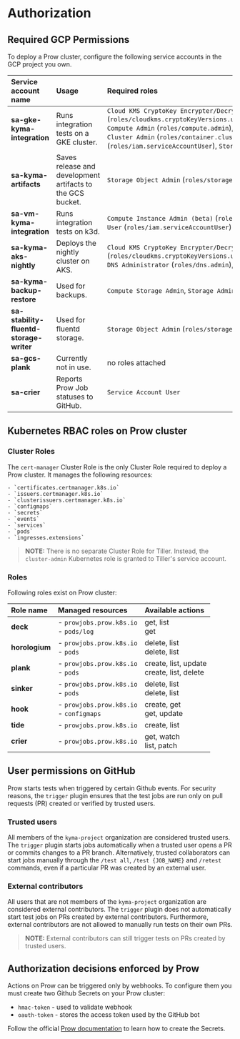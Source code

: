 # Authorization

## Required GCP Permissions

To deploy a Prow cluster, configure the following service accounts in the GCP project you own.

| Service account name          | Usage                                                      | Required roles |
| :---------------------------- | :----------------------------------------------------------| :------------- |
| **sa-gke-kyma-integration**   | Runs integration tests on a GKE cluster. | `Cloud KMS CryptoKey Encrypter/Decrypter` (`roles/cloudkms.cryptoKeyVersions.useToDecrypt`,`roles/cloudkms.cryptoKeyVersions.useToEncrypt`,`roles/resourcemanager.projects.get`), `Compute Admin` (`roles/compute.admin`), `Compute Network Admin`,`Kubernetes Engine Admin` (`roles/container.admin`), `Kubernetes Engine Cluster Admin` (`roles/container.clusterAdmin`), `DNS Administrator` (`roles/dns.admin`), `Service Account User` (`roles/iam.serviceAccountUser`), `Storage Admin` (`roles/storage.admin`)
| **sa-kyma-artifacts**         | Saves release and development artifacts to the GCS bucket. | `Storage Object Admin` (`roles/storage.objectAdmin`)
| **sa-vm-kyma-integration**    | Runs integration tests on k3d. | `Compute Instance Admin (beta)` (`roles/compute.instanceAdmin`), `Compute OS Admin Login` (`roles/compute.osAdminLogin`), `Service Account User` (`roles/iam.serviceAccountUser`)
| **sa-kyma-aks-nightly** | Deploys the nightly cluster on AKS. | `Cloud KMS CryptoKey Encrypter/Decrypter` (`roles/cloudkms.cryptoKeyVersions.useToDecrypt`,`roles/cloudkms.cryptoKeyVersions.useToEncrypt`,`roles/resourcemanager.projects.get`), `DNS Administrator` (`roles/dns.admin`), `Storage Object Admin` (`roles/storage.objectAdmin`)
| **sa-kyma-backup-restore** | Used for backups. | `Compute Storage Admin`, `Storage Admin` (`roles/storage.admin`), `Storage Object Admin` (`roles/storage.objectAdmin`)
| **sa-stability-fluentd-storage-writer** | Used for fluentd storage. |  `Storage Object Admin` (`roles/storage.objectAdmin`)
| **sa-gcs-plank**              | Currently not in use. | no roles attached
| **sa-crier**                  | Reports Prow Job statuses to GitHub. | `Service Account User` |


## Kubernetes RBAC roles on Prow cluster

### Cluster Roles

The `cert-manager` Cluster Role is the only Cluster Role required to deploy a Prow cluster. It manages the following resources:

    - `certificates.certmanager.k8s.io` 
    - `issuers.certmanager.k8s.io`
    - `clusterissuers.certmanager.k8s.io`
    - `configmaps`
    - `secrets`
    - `events`
    - `services`
    - `pods`
    - `ingresses.extensions`

> **NOTE:** There is no separate Cluster Role for Tiller. Instead, the `cluster-admin` Kubernetes role is granted to Tiller's service account.

### Roles

Following roles exist on Prow cluster:

| Role name   | Managed resources | Available actions |
| :---------- | :---------------- | :-------------- |
| **deck** | - `prowjobs.prow.k8s.io`  <br> - `pods/log` | get, list <br> get |
| **horologium** | - `prowjobs.prow.k8s.io`  <br> - `pods` | delete, list <br> delete, list |
| **plank** | - `prowjobs.prow.k8s.io` <br> - `pods` | create, list, update <br> create, list, delete |
| **sinker** | - `prowjobs.prow.k8s.io` <br> - `pods` | delete, list <br> delete, list |
| **hook** | - `prowjobs.prow.k8s.io` <br> - `configmaps` | create, get <br> get, update |
| **tide** | - `prowjobs.prow.k8s.io` |  create, list  |
| **crier** | - `prowjobs.prow.k8s.io` | get, watch <br> list, patch |

## User permissions on GitHub

Prow starts tests when triggered by certain Github events. For security reasons, the `trigger` plugin ensures that the test jobs are run only on pull requests (PR) created or verified by trusted users.

### Trusted users
All members of the `kyma-project` organization are considered trusted users. The `trigger` plugin starts jobs automatically when a trusted user opens a PR or commits changes to a PR branch. Alternatively, trusted collaborators can start jobs manually through the `/test all`, `/test {JOB_NAME}` and `/retest` commands, even if a particular PR was created by an external user. 

### External contributors
All users that are not members of the `kyma-project` organization are considered external contributors. The `trigger` plugin does not automatically start test jobs on PRs created by external contributors. Furthermore, external contributors are not allowed to manually run tests on their own PRs.

> **NOTE:** External contributors can still trigger tests on PRs created by trusted users.

## Authorization decisions enforced by Prow

Actions on Prow can be triggered only by webhooks. To configure them you must create two Github Secrets on your Prow cluster:
- `hmac-token` - used to validate webhook
- `oauth-token` - stores the access token used by the GitHub bot

Follow the official [Prow documentation](https://github.com/kubernetes-sigs/prow/blob/main/site/content/en/docs/getting-started-deploy.md#create-the-github-secrets) to learn how to create the Secrets.
